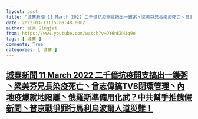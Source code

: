 ```yaml
---
layout: post
title: "城寨新聞 11 March 2022 二千億抗疫開支搞出一鑊粥丶梁美芬兄長染疫死亡丶曾志偉搞TVB閉環管理丶內地疫爆就地隔離丶俄羅斯準備用化武？中共幫手推俄假新聞丶普京戰爭罪行馬利烏波爾人道災難！"
date: 2022-03-11T15:08:48.000Z
author: 城寨 Singjai
from: https://www.youtube.com/watch?v=DY6nK8Hiq9o
tags: [ 城寨 ]
comments: True
categories: [ 城寨 ]
---
```

<!--1647011328000-->
[城寨新聞 11 March 2022 二千億抗疫開支搞出一鑊粥丶梁美芬兄長染疫死亡丶曾志偉搞TVB閉環管理丶內地疫爆就地隔離丶俄羅斯準備用化武？中共幫手推俄假新聞丶普京戰爭罪行馬利烏波爾人道災難！](https://www.youtube.com/watch?v=DY6nK8Hiq9o)
------

<div>

</div>
